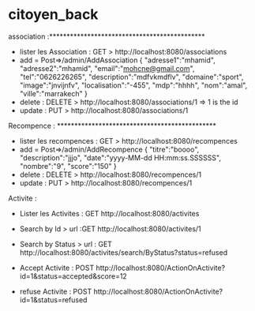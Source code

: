 # citoyen_back

association :*********************************************
- lister les Association : GET > http://localhost:8080/associations
- add = Post=>/admin/AddAssociation
{
	"adresse1":"mhamid",
	"adresse2":"mhamid",
	"email":"mohcne@gmail.com",
	"tel":"0626226265",
	"description":"mdfvkmdflv",
	"domaine":"sport",
	"image":"jnvijnfv",
	"localisation":"-455",
	"mdp":"hhhh",
	"nom":"amal",
	"ville":"marrakech"
}
- delete : DELETE > http://localhost:8080/associations/1 => 1 is the id
- update : PUT > http://localhost:8080/associations/1 

Recompence : **********************************************
- lister les recompences : GET > http://localhost:8080/recompences
- add = Post=>/admin/AddRecompence
{
	"titre":"boooo",
	"description":"jjjo",
	"date":"yyyy-MM-dd HH:mm:ss.SSSSSS",
	"nombre":"9",
	"score":"150"
}
- delete : DELETE > http://localhost:8080/recompences/1
- update : PUT > http://localhost:8080/recompences/1

Activite :
- Lister les Activites  : GET http://localhost:8080/activites
- Search by Id > url :GET  http://localhost:8080/activites/1
- Search by Status > url : GET http://localhost:8080/activites/search/ByStatus?status=refused

- Accept Activite : POST http://localhost:8080/ActionOnActivite?id=1&status=accepted&score=12
- refuse Activite : POST http://localhost:8080/ActionOnActivite?id=1&status=refused 